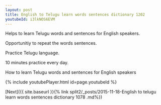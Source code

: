 ```yaml
---
layout: post
title: English to Telugu learn words sentences dictionary 1202 
youtubeId: i3lkNOS6EVM
---
```

 
 
Helps to learn Telugu words and sentences for English speakers.

Opportunitiy to repeat the words sentences. 

Practice Telugu language. 
 
10 minutes practice every day. 
 
How to learn Telugu words and sentences for English speakers 
 
{% include youtubePlayer.html id=page.youtubeId %}
 
 
[Next]({{ site.baseurl }}{% link  split2/_posts/2015-11-18-English to telugu learn words sentences dictionary 1078 .md%})
 
